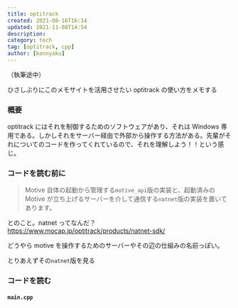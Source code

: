```yaml
---
title: optitrack
created: 2021-08-16T16:14
updated: 2021-11-08T14:54
description:
category: tech
tag: [optitrack, cpp]
author: [konnyaku]
---
```


（執筆途中）

ひさしぶりにこのメモサイトを活用させたい
optitrack の使い方をメモする

### 概要

optitrack にはそれを制御するためのソフトウェアがあり、それは Windows 専用である。しかしそれをサーバー経由で外部から操作する方法がある。先輩がそれについてのコードを作ってくれているので、それを理解しよう！！という感じ。

### コードを読む前に

> Motive 自体の起動から管理する`motive_api`版の実装と、起動済みの Motive が立ち上げるサーバーを介して通信する`natnet`版の実装を置いてあります。

とのこと。natnet ってなんだ？
https://www.mocap.jp/optitrack/products/natnet-sdk/

どうやら motive を操作するためのサーバーやその辺の仕組みの名前っぽい。

とりあえずその`natnet`版を見る

### コードを読む

#### `main.cpp`
